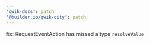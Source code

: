 ```yaml
---
'qwik-docs': patch
'@builder.io/qwik-city': patch
---
```


fix: RequestEventAction has missed a type `resolveValue`
